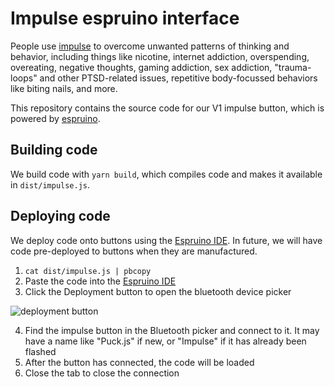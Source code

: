 # Impulse espruino interface

People use [impulse](https://impulse.training) to overcome unwanted patterns of thinking and behavior, including things like nicotine, internet addiction, overspending, overeating, negative thoughts, gaming addiction, sex addiction, "trauma-loops" and other PTSD-related issues, repetitive body-focussed behaviors like biting nails, and more.

This repository contains the source code for our V1 impulse button, which is powered by [espruino](https://www.espruino.com/).

## Building code

We build code with `yarn build`, which compiles code and makes it available in `dist/impulse.js`.

## Deploying code

We deploy code onto buttons using the [Espruino IDE](https://www.espruino.com/ide/). In future, we will have code pre-deployed to buttons when they are manufactured.

1. `cat dist/impulse.js | pbcopy`
2. Paste the code into the [Espruino IDE](https://www.espruino.com/ide/)
3. Click the Deployment button to open the bluetooth device picker

![deployment button](/static/images/espruino-deploymnet-button.png)

4. Find the impulse button in the Bluetooth picker and connect to it. It may have a name like "Puck.js" if new, or "Impulse" if it has already been flashed
5. After the button has connected, the code will be loaded
6. Close the tab to close the connection
